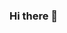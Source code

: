 ### Hi there 👋

<!--
**byter11/byter11** is a ✨ _special_ ✨ repository because its `README.md` (this file) appears on your GitHub profile.

![byter11's GitHub stats](https://github-readme-stats.vercel.app/api?username=byter11&show_icons=true&theme=radical&count_private=true)

Here are some ideas to get you started:

- 🔭 I’m currently working on ...
- 🌱 I’m currently learning ...
- 👯 I’m looking to collaborate on ...
- 🤔 I’m looking for help with ...
- 💬 Ask me about ...
- 📫 How to reach me: ...
- 😄 Pronouns: ...
- ⚡ Fun fact: ...
-->
